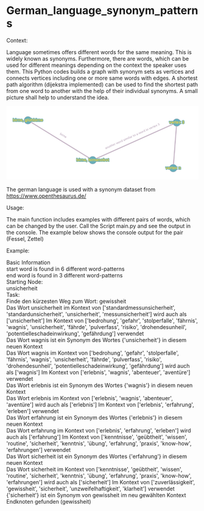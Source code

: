 # German_language_synonym_patterns

Context:

Language sometimes offers different words for the same meaning. This is widely known as synonyms. Furthermore, there 
are words, which can be used for different meanings depending on the context the speaker uses them. This Python codes 
builds a graph with synonym sets as vertices and connects vertices including one or more same words with edges. 
A shortest path algorithm (dijekstra implemented) can be used to find the shortest path from one word to another 
with the help of their individual synonyms. A small picture shall help to understand the idea.

![graph](explaination_draw.png)

The german language is used with a synonym dataset from https://www.openthesaurus.de/

Usage:

The main function includes examples with different pairs of words, which can be changed by the user. Call the 
Script main.py and see the output in the console. The example below shows the console output for the pair (Fessel, Zettel)

Example:

Basic Information </br>
start word is found in 6 different word-patterns </br>
end word is found in 3 different word-patterns </br>
Starting Node: </br>
unsicherheit </br>
Task: </br>
Finde den kürzesten Weg zum Wort: gewissheit </br>
Das Wort unsicherheit im Kontext von ['standardmessunsicherheit', 'standardunsicherheit', 'unsicherheit', 'messunsicherheit'] wird auch als ['unsicherheit'] Im Kontext von ['bedrohung', 'gefahr', 'stolperfalle', 'fährnis', 'wagnis', 'unsicherheit', 'fährde', 'pulverfass', 'risiko', 'drohendesunheil', 'potentielleschadeinwirkung', 'gefährdung'] verwendet </br>
Das Wort wagnis ist ein Synonym des Wortes {'unsicherheit'} in diesem neuen Kontext </br>
Das Wort wagnis im Kontext von ['bedrohung', 'gefahr', 'stolperfalle', 'fährnis', 'wagnis', 'unsicherheit', 'fährde', 'pulverfass', 'risiko', 'drohendesunheil', 'potentielleschadeinwirkung', 'gefährdung'] wird auch als ['wagnis'] Im Kontext von ['erlebnis', 'wagnis', 'abenteuer', 'aventüre'] verwendet </br>
Das Wort erlebnis ist ein Synonym des Wortes {'wagnis'} in diesem neuen Kontext </br>
Das Wort erlebnis im Kontext von ['erlebnis', 'wagnis', 'abenteuer', 'aventüre'] wird auch als ['erlebnis'] Im Kontext von ['erlebnis', 'erfahrung', 'erleben'] verwendet </br>
Das Wort erfahrung ist ein Synonym des Wortes {'erlebnis'} in diesem neuen Kontext </br>
Das Wort erfahrung im Kontext von ['erlebnis', 'erfahrung', 'erleben'] wird auch als ['erfahrung'] Im Kontext von ['kenntnisse', 'geübtheit', 'wissen', 'routine', 'sicherheit', 'kenntnis', 'übung', 'erfahrung', 'praxis', 'know-how', 'erfahrungen'] verwendet </br>
Das Wort sicherheit ist ein Synonym des Wortes {'erfahrung'} in diesem neuen Kontext </br>
Das Wort sicherheit im Kontext von ['kenntnisse', 'geübtheit', 'wissen', 'routine', 'sicherheit', 'kenntnis', 'übung', 'erfahrung', 'praxis', 'know-how', 'erfahrungen'] wird auch als ['sicherheit'] Im Kontext von ['zuverlässigkeit', 'gewissheit', 'sicherheit', 'unzweifelhaftigkeit', 'klarheit'] verwendet
{'sicherheit'} ist ein Synonym von gewissheit im neu gewählten Kontext </br>
Endknoten gefunden (gewissheit)


